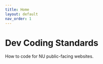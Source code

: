 ```yaml
---
title: Home
layout: default
nav_order: 1
---
```


# Dev Coding Standards

How to code for NU public-facing websites.
